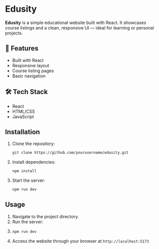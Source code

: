 # Edusity

**Edusity** is a simple educational website built with React. It showcases course listings and a clean, responsive UI — ideal for learning or personal projects.

## 🚀 Features

- Built with React
- Responsive layout
- Course listing pages
- Basic navigation

## 🛠️ Tech Stack

- React
- HTML/CSS
- JavaScript

## Installation
1. Clone the repository:
   ```bash
   git clone https://github.com/yourusername/edusity.git
2. Install dependencies:
   ```bash
   npm install
3. Start the server:
   ```bash
   npm run dev
   
## Usage
1. Navigate to the project directory.
2. Run the server:
3. ```bash
   npm run dev
4. Access the website through your browser at `http://localhost:5173`
